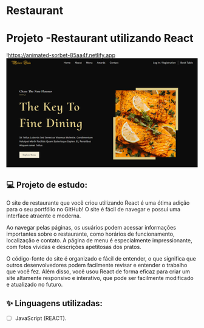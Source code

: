 # Restaurant


# Projeto -Restaurant utilizando React

!https://animated-sorbet-85aa4f.netlify.app
![Restaurant](https://github.com/FialaMoises/Restaurant/blob/main/imagem_2023-03-06_114101293.png)

## 💻 Projeto de estudo:

O site de restaurante que você criou utilizando React é uma ótima adição para o seu portfólio no GitHub! O site é fácil de navegar e possui uma interface atraente e moderna.

Ao navegar pelas páginas, os usuários podem acessar informações importantes sobre o restaurante, como horários de funcionamento, localização e contato. A página de menu é especialmente impressionante, com fotos vívidas e descrições apetitosas dos pratos.

O código-fonte do site é organizado e fácil de entender, o que significa que outros desenvolvedores podem facilmente revisar e entender o trabalho que você fez. Além disso, você usou React de forma eficaz para criar um site altamente responsivo e interativo, que pode ser facilmente modificado e atualizado no futuro.

## ✨ Linguagens utilizadas:

-   [ ] JavaScript (REACT).



